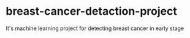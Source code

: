 # breast-cancer-detaction-project
It's machine learning project for detecting breast cancer in early stage 
